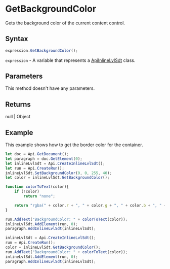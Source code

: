 # GetBackgroundColor

Gets the background color of the current content control.

## Syntax

```javascript
expression.GetBackgroundColor();
```

`expression` - A variable that represents a [ApiInlineLvlSdt](../ApiInlineLvlSdt.md) class.

## Parameters

This method doesn't have any parameters.

## Returns

null \| Object

## Example

This example shows how to get the border color for the container.

```javascript editor-docx
let doc = Api.GetDocument();
let paragraph = doc.GetElement(0);
let inlineLvlSdt = Api.CreateInlineLvlSdt();
let run = Api.CreateRun();
inlineLvlSdt.SetBackgroundColor(0, 0, 255, 40);
let color = inlineLvlSdt.GetBackgroundColor();

function colorToText(color){
    if (!color)
        return "none";

    return "rgba(" + color.r + ", " + color.g + ", " + color.b + ", " + color.a + ")";
}

run.AddText("BackgroundColor: " + colorToText(color));
inlineLvlSdt.AddElement(run, 0);
paragraph.AddInlineLvlSdt(inlineLvlSdt);

inlineLvlSdt = Api.CreateInlineLvlSdt();
run = Api.CreateRun();
color = inlineLvlSdt.GetBackgroundColor();
run.AddText("BackgroundColor: " + colorToText(color));
inlineLvlSdt.AddElement(run, 0);
paragraph.AddInlineLvlSdt(inlineLvlSdt);

```
